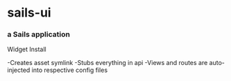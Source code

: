 # sails-ui
### a Sails application

Widget Install

-Creates asset symlink
-Stubs everything in api
-Views and routes are auto-injected into respective config files